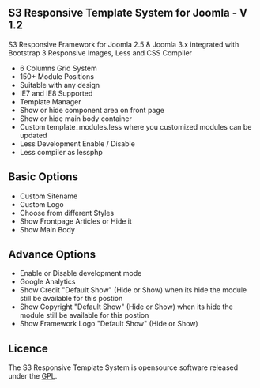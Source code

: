 ## S3 Responsive Template System for Joomla - V 1.2

S3 Responsive Framework for Joomla 2.5 & Joomla 3.x integrated with Bootstrap 3 Responsive Images, Less and CSS Compiler
 - 6 Columns Grid System
 - 150+ Module Positions
 - Suitable with any design
 - IE7 and IE8 Supported
 - Template Manager
 - Show or hide component area on front page
 - Show or hide main body container
 - Custom template_modules.less where you customized modules can be updated
 - Less Development Enable / Disable
 - Less compiler as lessphp

## Basic Options

 - Custom Sitename
 - Custom Logo
 - Choose from different Styles
 - Show Frontpage Articles or Hide it
 - Show Main Body

## Advance Options

 - Enable or Disable development mode
 - Google Analytics
 - Show Credit "Default Show" (Hide or Show) when its hide the module still be available for this postion
 - Show Copyright "Default Show" (Hide or Show) when its hide the module still be available for this postion
 - Show Framework Logo "Default Show" (Hide or Show)

## Licence

The S3 Responsive Template System is opensource software released under the [GPL](http://www.gnu.org/licenses/gpl-2.0.txt).
